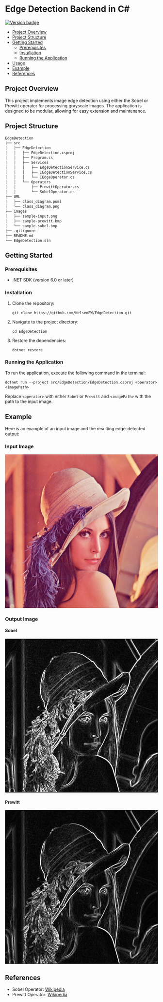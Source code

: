 # Edge Detection Backend in C#

[![Version badge](https://img.shields.io/badge/Version-0.2.0-green.svg)](https://shields.io/)

- [Project Overview](#project-overview)
- [Project Structure](#project-structure)
- [Getting Started](#getting-started)
  - [Prerequisites](#prerequisites)
  - [Installation](#installation)
  - [Running the Application](#running-the-application)
- [Usage](#usage)
- [Example](#example)
- [References](#references)

## Project Overview
This project implements image edge detection using either the Sobel or Prewitt operator for processing grayscale images. The application is designed to be modular, allowing for easy extension and maintenance.

## Project Structure
```
EdgeDetection
├── src
│   ├── EdgeDetection
│   │   ├── EdgeDetection.csproj
│   │   ├── Program.cs
│   │   ├── Services
│   │   │   ├── EdgeDetectionService.cs
│   │   │   ├── IEdgeDetectionService.cs
│   │   │   └── IEdgeOperator.cs
│   │   └── Operators
│   │       ├── PrewittOperator.cs
│   │       └── SobelOperator.cs
├── UML
│   ├── class_diagram.puml
│   └── class_diagram.png
├── images
│   ├── sample-input.png
│   ├── sample-prewitt.bmp
│   └── sample-sobel.bmp
├── .gitignore
├── README.md
└── EdgeDetection.sln
```

## Getting Started

### Prerequisites
- .NET SDK (version 6.0 or later)

### Installation
1. Clone the repository:
   ```
   git clone https://github.com/NelsenEW/EdgeDetection.git
   ```
2. Navigate to the project directory:
   ```
   cd EdgeDetection
   ```
3. Restore the dependencies:
   ```
   dotnet restore
   ```

### Running the Application
To run the application, execute the following command in the terminal:
```
dotnet run --project src/EdgeDetection/EdgeDetection.csproj <operator> <imagePath>
```
Replace `<operator>` with either `Sobel` or `Prewitt` and `<imagePath>` with the path to the input image.


## Example
Here is an example of an input image and the resulting edge-detected output:

### Input Image
![Input Image](images/sample-input.png)

### Output Image

#### Sobel
![Sobel Image](images/sample-sobel.bmp)

#### Prewitt
![Prewitt Image](images/sample-prewitt.bmp)

## References
- Sobel Operator: [Wikipedia](https://en.wikipedia.org/wiki/Sobel_operator)
- Prewitt Operator: [Wikipedia](https://en.wikipedia.org/wiki/Prewitt_operator)
